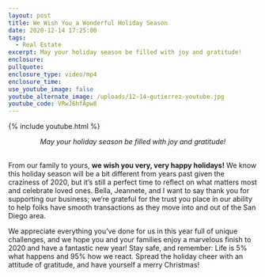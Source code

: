 ```yaml
---
layout: post
title: We Wish You a Wonderful Holiday Season
date: 2020-12-14 17:25:00
tags:
  - Real Estate
excerpt: May your holiday season be filled with joy and gratitude!
enclosure:
pullquote:
enclosure_type: video/mp4
enclosure_time:
use_youtube_image: false
youtube_alternate_image: /uploads/12-14-gutierrez-youtube.jpg
youtube_code: VRwJ6hfApw8
---
```


{% include youtube.html %}

<center><em>May your holiday season be filled with joy and gratitude!</em></center>

<br>From our family to yours, **we wish you very, very happy holidays\!** We know this holiday season will be a bit different from years past given the craziness of 2020, but it’s still a perfect time to reflect on what matters most and celebrate loved ones. Bella, Jeannete, and I want to say thank you for supporting our business; we’re grateful for the trust you place in our ability to help folks have smooth transactions as they move into and out of the San Diego area.

We appreciate everything you’ve done for us in this year full of unique challenges, and we hope you and your families enjoy a marvelous finish to 2020 and have a fantastic new year\! Stay safe, and remember: Life is 5% what happens and 95% how we react. Spread the holiday cheer with an attitude of gratitude, and have yourself a merry Christmas\!&nbsp;
